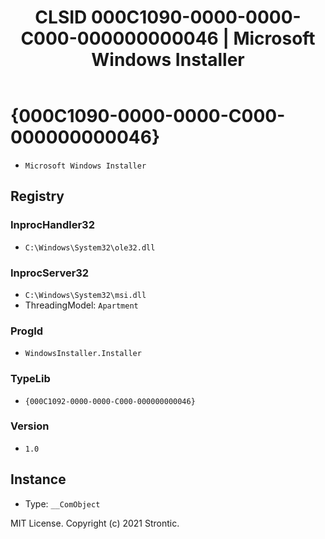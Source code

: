 ﻿---
title: "CLSID 000C1090-0000-0000-C000-000000000046 | Microsoft Windows Installer"
excerpt: What is COM-Object CLSID 000C1090-0000-0000-C000-000000000046?
---

# {000C1090-0000-0000-C000-000000000046}

* `Microsoft Windows Installer`

## Registry


### InprocHandler32

* `C:\Windows\System32\ole32.dll`

### InprocServer32

* `C:\Windows\System32\msi.dll`
* ThreadingModel: `Apartment`

### ProgId

* `WindowsInstaller.Installer`

### TypeLib

* `{000C1092-0000-0000-C000-000000000046}`

### Version

* `1.0`

## Instance

* Type: `__ComObject`

MIT License. Copyright (c) 2021 Strontic.


